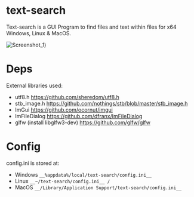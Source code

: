 # text-search
Text-search is a GUI Program to find files and text within files for x64 Windows, Linux & MacOS.

![Screenshot_1](https://github.com/aldrik-ramaekers/text-search/assets/22401766/958fdd51-94ad-4623-8679-8364a4bf106b))

# Deps
External libraries used:
- utf8.h https://github.com/sheredom/utf8.h
- stb_image.h https://github.com/nothings/stb/blob/master/stb_image.h
- ImGui https://github.com/ocornut/imgui
- ImFileDialog https://github.com/dfranx/ImFileDialog
- glfw (install libglfw3-dev) https://github.com/glfw/glfw

# Config
config.ini is stored at:
- Windows ``__%appdata%/local/text-search/config.ini__ ``
- Linux ``__~/text-search/config.ini__ / ``
- MacOS ``__/Library/Application Support/text-search/config.ini__``
